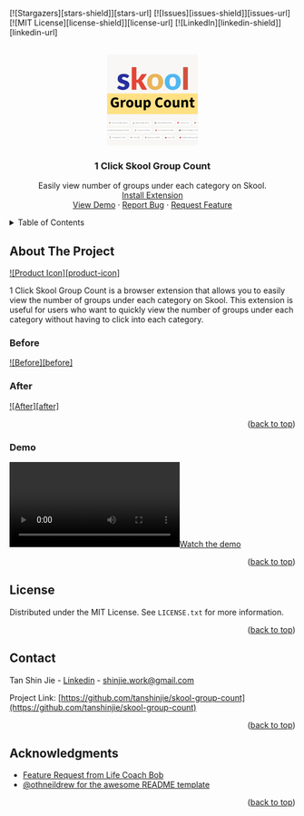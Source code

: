 <a id="readme-top"></a>

[![Stargazers][stars-shield]][stars-url]
[![Issues][issues-shield]][issues-url]
[![MIT License][license-shield]][license-url]
[![LinkedIn][linkedin-shield]][linkedin-url]



<!-- PROJECT LOGO -->
<br />
<div align="center">
  <a href="https://github.com/tanshinjie/skool-group-count">
    <img src="src/icon.png" alt="Logo" width="160" height="160">
  </a>

  <h3 align="center">1 Click Skool Group Count</h3>

  <p align="center">
    Easily view number of groups under each category on Skool.
    <br />
    <!-- TODO: Update extension link -->
    <a href="https://github.com/tanshinjie/skool-group-count">Install Extension</a>
    <br />
    <a href="https://github.com/tanshinjie/skool-group-count">View Demo</a>
    ·
    <a href="https://github.com/tanshinjie/skool-group-count/issues/new?labels=bug&template=bug-report---.md">Report Bug</a>
    ·
    <a href="https://github.com/tanshinjie/skool-group-count/issues/new?labels=enhancement&template=feature-request---.md">Request Feature</a>
  </p>
</div>



<!-- TABLE OF CONTENTS -->
<details>
  <summary>Table of Contents</summary>
  <ol>
    <li>
      <a href="#about-the-project">About The Project</a>
      <ul>
        <li><a href="#demo">Demo</a></li>
      </ul>
    </li>
    <li><a href="#license">License</a></li>
    <li><a href="#contact">Contact</a></li>
    <li><a href="#acknowledgments">Acknowledgments</a></li>
  </ol>
</details>



<!-- ABOUT THE PROJECT -->
## About The Project

[![Product Icon][product-icon]](/src/icon.png)

1 Click Skool Group Count is a browser extension that allows you to easily view the number of groups under each category on Skool. This extension is useful for users who want to quickly view the number of groups under each category without having to click into each category.

### Before
[![Before][before]](/demo/before.png)


### After
[![After][after]](/demo/after.png)


<p align="right">(<a href="#readme-top">back to top</a>)</p>



### Demo

[![Watch the demo](/demo/skool-group-count-demo.mp4)](/demo/skool-group-count-demo.mp4)

<p align="right">(<a href="#readme-top">back to top</a>)</p>



<!-- LICENSE -->
## License

Distributed under the MIT License. See `LICENSE.txt` for more information.

<p align="right">(<a href="#readme-top">back to top</a>)</p>



<!-- CONTACT -->
## Contact

Tan Shin Jie - [Linkedin](https://sg.linkedin.com/in/tanshinjie) - shinjie.work@gmail.com

Project Link: [https://github.com/tanshinjie/skool-group-count](https://github.com/tanshinjie/skool-group-count)

<p align="right">(<a href="#readme-top">back to top</a>)</p>



<!-- ACKNOWLEDGMENTS -->
## Acknowledgments

* [Feature Request from Life Coach Bob](https://www.skool.com/community/feature-request-7bd1d059)
* [@othneildrew for the awesome README template](https://github.com/othneildrew/Best-README-Template/blob/main/README.md)

<p align="right">(<a href="#readme-top">back to top</a>)</p>